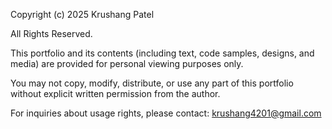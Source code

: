 Copyright (c) 2025 Krushang Patel

All Rights Reserved.

This portfolio and its contents (including text, code samples, designs, and media) are provided for personal viewing purposes only.

You may not copy, modify, distribute, or use any part of this portfolio without explicit written permission from the author.

For inquiries about usage rights, please contact: krushang4201@gmail.com

